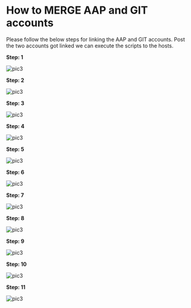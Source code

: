 # How to MERGE AAP and GIT accounts

Please follow the below steps for linking the AAP and GIT accounts. Post the two accounts got linked we can execute the scripts to the hosts.

**Step: 1**

![pic3](Picture1.png)

**Step: 2**

![pic3](Picture2.png)

**Step: 3**

![pic3](Picture3.png)

**Step: 4**

![pic3](Picture4.png)

**Step: 5**

![pic3](Picture5.png)

**Step: 6**

![pic3](Picture6.png)

**Step: 7**

![pic3](Picture7.png)

**Step: 8**

![pic3](Picture8.png)

**Step: 9**

![pic3](Picture9.png)

**Step: 10**

![pic3](Picture10.png)

**Step: 11**

![pic3](Picture11.png)